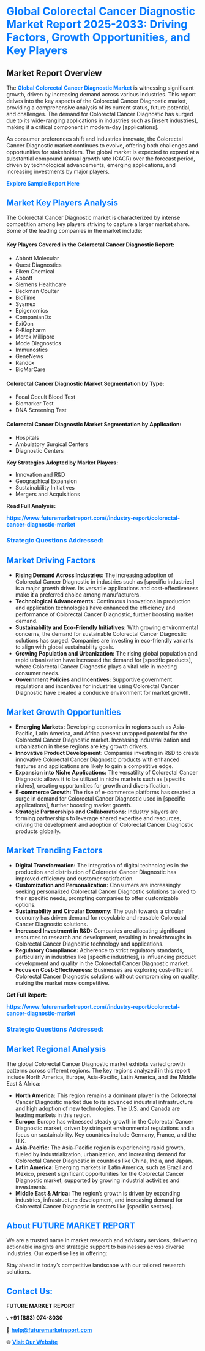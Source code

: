 <h1 style="color: #007BFF;">Global Colorectal Cancer Diagnostic Market Report 2025-2033: Driving Factors, Growth Opportunities, and Key Players</h1>

<section id="overview">
<h2>Market Report Overview</h2>
<p>The <a href="https://www.futuremarketreport.com//industry-report/colorectal-cancer-diagnostic-market" style="color: #007BFF; text-decoration: none;"><strong>Global Colorectal Cancer Diagnostic Market</strong></a> is witnessing significant growth, driven by increasing demand across various industries. This report delves into the key aspects of the Colorectal Cancer Diagnostic market, providing a comprehensive analysis of its current status, future potential, and challenges. The demand for Colorectal Cancer Diagnostic has surged due to its wide-ranging applications in industries such as [insert industries], making it a critical component in modern-day [applications].</p>
<p>As consumer preferences shift and industries innovate, the Colorectal Cancer Diagnostic market continues to evolve, offering both challenges and opportunities for stakeholders. The global market is expected to expand at a substantial compound annual growth rate (CAGR) over the forecast period, driven by technological advancements, emerging applications, and increasing investments by major players.</p>
</section>

<section id="overview">
<p><a href="https://www.futuremarketreport.com//request-sample/reportId=82824" style="color: #007BFF; text-decoration: none;"><strong>Explore Sample Report Here</strong></a></p>
</section>

<section id="key-players">
<h2 style="color: #007BFF;">Market Key Players Analysis</h2>
<p>The Colorectal Cancer Diagnostic market is characterized by intense competition among key players striving to capture a larger market share. Some of the leading companies in the market include:</p>
<h4>Key Players Covered in the Colorectal Cancer Diagnostic Report:</h4>
<ul><li>Abbott Molecular</li><li>Quest Diagnostics</li><li>Eiken Chemical</li><li>Abbott</li><li>Siemens Healthcare</li><li>Beckman Coulter</li><li>BioTime</li><li>Sysmex</li><li>Epigenomics</li><li>CompanianDx</li><li>ExiQon</li><li>R-Biopharm</li><li>Merck Millipore</li><li>Mode Diagnostics</li><li>Immunostics</li><li>GeneNews</li><li>Randox</li><li>BioMarCare</li></ul>
<h4>Colorectal Cancer Diagnostic Market Segmentation by Type:</h4>
<ul><li>Fecal Occult Blood Test</li><li>Biomarker Test</li><li>DNA Screening Test</li></ul>

<h4>Colorectal Cancer Diagnostic Market Segmentation by Application:</h4>
<ul><li>Hospitals</li><li>Ambulatory Surgical Centers</li><li>Diagnostic Centers</li></ul>
<p><strong>Key Strategies Adopted by Market Players:</strong></p>
<ul>
<li>Innovation and R&D</li>
<li>Geographical Expansion</li>
<li>Sustainability Initiatives</li>
<li>Mergers and Acquisitions</li>
</ul>
</section>

<section>
<p><strong>Read Full Analysis: </strong></p><a href="https://www.futuremarketreport.com//industry-report/colorectal-cancer-diagnostic-market" style="color: #007BFF; text-decoration: none;"><strong>https://www.futuremarketreport.com//industry-report/colorectal-cancer-diagnostic-market</strong></a>
<h3 style="color: #007BFF;">Strategic Questions Addressed:</h3>
</section>

<section id="driving-factors">
<h2 style="color: #007BFF;">Market Driving Factors</h2>
<ul>
<li><strong>Rising Demand Across Industries:</strong> The increasing adoption of Colorectal Cancer Diagnostic in industries such as [specific industries] is a major growth driver. Its versatile applications and cost-effectiveness make it a preferred choice among manufacturers.</li>
<li><strong>Technological Advancements:</strong> Continuous innovations in production and application technologies have enhanced the efficiency and performance of Colorectal Cancer Diagnostic, further boosting market demand.</li>
<li><strong>Sustainability and Eco-Friendly Initiatives:</strong> With growing environmental concerns, the demand for sustainable Colorectal Cancer Diagnostic solutions has surged. Companies are investing in eco-friendly variants to align with global sustainability goals.</li>
<li><strong>Growing Population and Urbanization:</strong> The rising global population and rapid urbanization have increased the demand for [specific products], where Colorectal Cancer Diagnostic plays a vital role in meeting consumer needs.</li>
<li><strong>Government Policies and Incentives:</strong> Supportive government regulations and incentives for industries using Colorectal Cancer Diagnostic have created a conducive environment for market growth.</li>
</ul>
</section>

<section id="growth-opportunities">
<h2 style="color: #007BFF;">Market Growth Opportunities</h2>
<ul>
<li><strong>Emerging Markets:</strong> Developing economies in regions such as Asia-Pacific, Latin America, and Africa present untapped potential for the Colorectal Cancer Diagnostic market. Increasing industrialization and urbanization in these regions are key growth drivers.</li>
<li><strong>Innovative Product Development:</strong> Companies investing in R&D to create innovative Colorectal Cancer Diagnostic products with enhanced features and applications are likely to gain a competitive edge.</li>
<li><strong>Expansion into Niche Applications:</strong> The versatility of Colorectal Cancer Diagnostic allows it to be utilized in niche markets such as [specific niches], creating opportunities for growth and diversification.</li>
<li><strong>E-commerce Growth:</strong> The rise of e-commerce platforms has created a surge in demand for Colorectal Cancer Diagnostic used in [specific applications], further boosting market growth.</li>
<li><strong>Strategic Partnerships and Collaborations:</strong> Industry players are forming partnerships to leverage shared expertise and resources, driving the development and adoption of Colorectal Cancer Diagnostic products globally.</li>
</ul>
</section>

<section id="trending-factors">
<h2 style="color: #007BFF;">Market Trending Factors</h2>
<ul>
<li><strong>Digital Transformation:</strong> The integration of digital technologies in the production and distribution of Colorectal Cancer Diagnostic has improved efficiency and customer satisfaction.</li>
<li><strong>Customization and Personalization:</strong> Consumers are increasingly seeking personalized Colorectal Cancer Diagnostic solutions tailored to their specific needs, prompting companies to offer customizable options.</li>
<li><strong>Sustainability and Circular Economy:</strong> The push towards a circular economy has driven demand for recyclable and reusable Colorectal Cancer Diagnostic solutions.</li>
<li><strong>Increased Investment in R&D:</strong> Companies are allocating significant resources to research and development, resulting in breakthroughs in Colorectal Cancer Diagnostic technology and applications.</li>
<li><strong>Regulatory Compliance:</strong> Adherence to strict regulatory standards, particularly in industries like [specific industries], is influencing product development and quality in the Colorectal Cancer Diagnostic market.</li>
<li><strong>Focus on Cost-Effectiveness:</strong> Businesses are exploring cost-efficient Colorectal Cancer Diagnostic solutions without compromising on quality, making the market more competitive.</li>
</ul>
</section>

<section>
<p><strong>Get Full Report: </strong></p><a href="https://www.futuremarketreport.com//industry-report/colorectal-cancer-diagnostic-market" style="color: #007BFF; text-decoration: none;"><strong>https://www.futuremarketreport.com//industry-report/colorectal-cancer-diagnostic-market</strong></a>
<h3 style="color: #007BFF;">Strategic Questions Addressed:</h3>
</section>


<section id="regional-analysis">
<h2 style="color: #007BFF;">Market Regional Analysis</h2>
<p>The global Colorectal Cancer Diagnostic market exhibits varied growth patterns across different regions. The key regions analyzed in this report include North America, Europe, Asia-Pacific, Latin America, and the Middle East & Africa:</p>
<ul>
<li><strong>North America:</strong> This region remains a dominant player in the Colorectal Cancer Diagnostic market due to its advanced industrial infrastructure and high adoption of new technologies. The U.S. and Canada are leading markets in this region.</li>
<li><strong>Europe:</strong> Europe has witnessed steady growth in the Colorectal Cancer Diagnostic market, driven by stringent environmental regulations and a focus on sustainability. Key countries include Germany, France, and the U.K.</li>
<li><strong>Asia-Pacific:</strong> The Asia-Pacific region is experiencing rapid growth, fueled by industrialization, urbanization, and increasing demand for Colorectal Cancer Diagnostic in countries like China, India, and Japan.</li>
<li><strong>Latin America:</strong> Emerging markets in Latin America, such as Brazil and Mexico, present significant opportunities for the Colorectal Cancer Diagnostic market, supported by growing industrial activities and investments.</li>
<li><strong>Middle East & Africa:</strong> The region’s growth is driven by expanding industries, infrastructure development, and increasing demand for Colorectal Cancer Diagnostic in sectors like [specific sectors].</li>
</ul>
</section>

<footer>
<h2 style="color: #007BFF;">About FUTURE MARKET REPORT</h2>
<p>We are a trusted name in market research and advisory services, delivering actionable insights and strategic support to businesses across diverse industries. Our expertise lies in offering:</p>

<p>Stay ahead in today’s competitive landscape with our tailored research solutions.</p>

<h2 style="color: #007BFF;">Contact Us:</h2>
<p><strong>FUTURE MARKET REPORT</strong></p>
<p>📞 <strong>+91 (883) 074-8030</strong></p>
<p>📧 <strong><a href="mailto:help@futuremarketreport.com" style="color: #007BFF;">help@futuremarketreport.com</a></strong></p>
<p>🌐 <strong><a href="https://www.futuremarketreport.com/" style="color: #007BFF;">Visit Our Website</a></strong></p>
</footer>